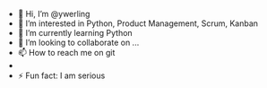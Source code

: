 - 👋 Hi, I’m @ywerling
- 👀 I’m interested in Python, Product Management, Scrum, Kanban
- 🌱 I’m currently learning Python
- 💞️ I’m looking to collaborate on ...
- 📫 How to reach me on git
-
- ⚡ Fun fact: I am serious

<!---
ywerling/ywerling is a ✨ special ✨ repository because its `README.md` (this file) appears on your GitHub profile.
You can click the Preview link to take a look at your changes.
--->
